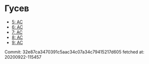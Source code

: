 # Гусев
- [5: AC](5.md)
- [6: AC](6.md)
- [7: AC](7.md)
- [8: AC](8.md)
- [9: AC](9.md)

Commit: 32e87ca3470391c5aac34c07a34c79415217d605
 fetched at: 20200922-115457

